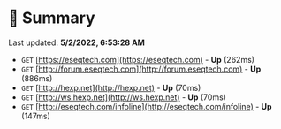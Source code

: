 # 📖 Summary
Last updated: **5/2/2022, 6:53:28 AM**

- `GET` [https://eseqtech.com](https://eseqtech.com) - **Up** (262ms)
- `GET` [http://forum.eseqtech.com](http://forum.eseqtech.com) - **Up** (886ms)
- `GET` [http://hexp.net](http://hexp.net) - **Up** (70ms)
- `GET` [http://ws.hexp.net](http://ws.hexp.net) - **Up** (70ms)
- `GET` [http://eseqtech.com/infoline](http://eseqtech.com/infoline) - **Up** (147ms)

